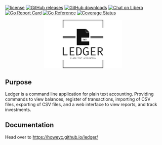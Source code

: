 [![license](https://img.shields.io/badge/license-ISC-brightgreen.svg)](https://en.wikipedia.org/wiki/ISC_license)
[![GitHub releases](https://img.shields.io/github/tag/howeyc/ledger.svg)](https://github.com/howeyc/ledger/releases)
[![GitHub downloads](https://img.shields.io/github/downloads/howeyc/ledger/total.svg?logo=github&logoColor=lime)](https://github.com/howeyc/ledger/releases)
[![Chat on Libera](https://img.shields.io/badge/chat-libera-blue.svg)](https://matrix.to/#/#plaintextaccounting:libera.chat)
[![Go Report Card](https://goreportcard.com/badge/github.com/howeyc/ledger)](https://goreportcard.com/report/github.com/howeyc/ledger)
[![Go Reference](https://pkg.go.dev/badge/github.com/howeyc/ledger.svg)](https://pkg.go.dev/github.com/howeyc/ledger)
[![Coverage Status](https://coveralls.io/repos/github/howeyc/ledger/badge.svg?branch=master)](https://coveralls.io/github/howeyc/ledger?branch=master)

<div align="center">
 <img src="logo.png" width="50%" height="50%" alt="ledger-logo">
</div>

## Purpose

Ledger is a command line application for plain text accounting. Providing
commands to view balances, register of transactions, importing of CSV files,
exporting of CSV files, and a web interface to view reports, and track
investments.

## Documentation

Head over to https://howeyc.github.io/ledger/
